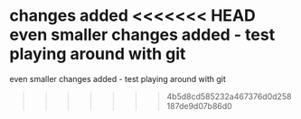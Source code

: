 changes added
<<<<<<< HEAD
even smaller changes added - test playing around with git
=======
even smaller changes added - test playing around with git
>>>>>>> 4b5d8cd585232a467376d0d258187de9d07b86d0
